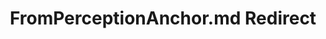 ---
title: FromPerceptionAnchor.md Redirect
redirect_to: /Pages/StereoKit/World/FromPerceptionAnchor.html
---
